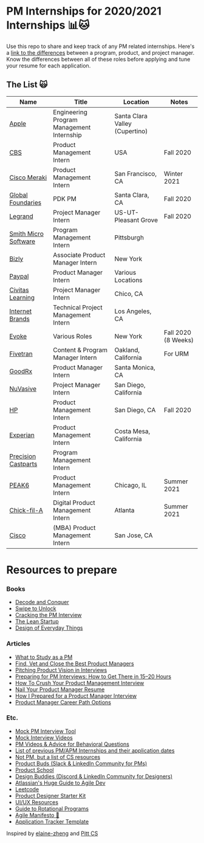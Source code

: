 # PM Internships for 2020/2021 Internships 📊🐱
Use this repo to share and keep track of any PM related internships. Here's a [link to the differences](https://www.feedough.com/product-manager-vs-program-manager-vs-project-manager/#:~:text=To%20summarise%2C,on%20How%20of%20a%20product.) between a program, product, and project manager. Know the differences between all of these roles before applying and tune your resume for each application.

## The List 🙀

| Name  | Title  |  Location |  Notes |
|---|---|---|---|
|[Apple](https://jobs.apple.com/en-us/details/200180414/engineering-program-management-internship?team=STDNT)| Engineering Program Management Internship | Santa Clara Valley (Cupertino) | |
|[CBS](https://viacomcbs.careers/virtual-usa/fall-2020-product-management-intern/C53DFB97B0594D4F858CD896EC043ED7/job/)| Product Management Intern | USA | Fall 2020 |
|[Cisco Meraki](https://jobs.cisco.com/jobs/ProjectDetail/Product-Management-Intern-Winter-2021-Internship-Meraki/1298084?source=LinkedIn)| Product Management Intern | San Francisco, CA | Winter 2021 |
|[Global Foundaries](https://gfoundries.taleo.net/careersection/gf_ext/jobdetail.ftl?job=213363)| PDK PM  | Santa Clara, CA | Fall 2020 |
|[Legrand](https://jobs-legrand.icims.com/jobs/6206/project-management-intern/job)| Project Manager Intern | US-UT-Pleasant Grove| Fall 2020 |
|[Smith Micro Software](https://jobs.lever.co/smithmicro/a1578744-49ba-4255-baad-78b942c2541f)| Program Management Intern | Pittsburgh | |
|[Bizly](https://bizly-inc.breezy.hr/p/44aa5f411634?utm_source=jooble&utm_medium=cpc&utm_campaign=jooble)| Associate Product Manager Intern | New York | |
|[Paypal](https://paypal.wd1.myworkdayjobs.com/en-US/jobs/job/San-Jose-CA/Product-Manager-Intern_R0057796?Codes=W-LINKEDIN)| Product Manager Intern | Various Locations | |
|[Civitas Learning](https://hire.withgoogle.com/public/jobs/civitaslearningcom/view/P_AAAAAAEAAHuKC5NFwTZ6ia)| Project Manager Intern | Chico, CA| |
|[Internet Brands](https://jobs.jobvite.com/internetbrands/job/oWZ4cfwV?__jvst=Job+Board&__jvsd=LinkedIn)| Technical Project Management Intern | Los Angeles, CA | |
|[Evoke](https://www.evokegroup.com/careers/job/?job=2269014&board=evokena&gh_jid=2269014)| Various Roles | New York | Fall 2020 (8 Weeks) |
|[Fivetran](https://jobs.lever.co/fivetran/12da4476-bb6d-473e-9487-c102015e2c58)| Content & Program Manager Intern | Oakland, California | For URM |
|[GoodRx](https://jobs.lever.co/goodrx/65a61fbf-c6bf-498f-8160-899920d6ad17?utm_campaign=google_jobs_apply&utm_source=google_jobs_apply&utm_medium=organic)| Product Manager Intern | Santa Monica, CA | |
|[NuVasive](https://nuvasive.avature.net/careers/JobDetail/Intern-Project-Manager/7073)| Project Manager Intern | San Diego, California | |
|[HP](https://jobs.hp.com/ShowJob/Id/5608/Product%20Management%20Intern?prefilters=none&CloudSearchLocation=none&CloudSearchValue=none)| Product Management Intern | San Diego, CA | Fall 2020 |
|[Experian](https://experian.referrals.selectminds.com/jobs/product-management-intern-16080)| Product Management Intern | Costa Mesa, California | |
|[Precision Castparts](https://pcctalentacquisitionportal.tal.net/vx/lang-en-GB/mobile-0/appcentre-1/brand-7/xf-b77be0722e87/candidate/so/pm/1/pl/3/opp/299-Intern-Program-Management/en-GB)| Program Management Intern | | |
|[PEAK6](https://boards.greenhouse.io/capitalmanagement/jobs/2261798)| Product Management Intern | Chicago, IL | Summer 2021 |
|[Chick-fil-A](https://careers-chickfila.icims.com/jobs/8248/2021-digital-product-management-summer-intern/job)| Digital Product Management Intern | Atlanta | Summer 2021 |
|[Cisco](https://jobs.cisco.com/jobs/ProjectDetail/Product-Manager-MBA-Intern-United-States/1298575?source=LinkedIn)| (MBA) Product Management Intern | San Jose, CA | |





# Resources to prepare
### Books
- [Decode and Conquer](https://www.amazon.com/Decode-Conquer-Answers-Management-Interviews/dp/0615930417)
- [Swipe to Unlock](https://www.amazon.com/Swipe-Unlock-Technology-Business-Strategy/dp/1976182190/ref=sr_1_3?dchild=1&keywords=swipe+to+unlock&qid=1596561952&s=books&sr=1-3)
- [Cracking the PM Interview](https://www.amazon.com/Cracking-PM-Interview-Product-Technology/dp/0984782818/ref=sr_1_3?dchild=1&keywords=cracking+the+pm+interview&qid=1596561986&s=books&sr=1-3)
- [The Lean Startup](https://www.amazon.com/Lean-Startup-Entrepreneurs-Continuous-Innovation/dp/0307887898/ref=sr_1_3?dchild=1&keywords=lean+startup&qid=1596562230&sr=8-3)
- [Design of Everyday Things](https://www.amazon.com/Design-Everyday-Things-Revised-Expanded/dp/0465050654)

### Articles
- [What to Study as a PM](https://medium.com/productvision/what-to-study-as-a-pm-the-4-pillars-and-roof-of-product-management-knowledge-818638cc7938)
- [Find, Vet and Close the Best Product Managers](https://firstround.com/review/find-vet-and-close-the-best-product-managers-heres-how/)
- [Pitching Product Vision in Interviews](https://blog.tryexponent.com/how-to-pitch-your-product-vision-in-product-management-interviews/)
- [Preparing for PM Interviews: How to Get There in 15–20 Hours](https://medium.com/pminsider/preparing-for-pm-interviews-how-to-get-there-in-15-20-hours-193f6fcbf606)
- [How To Crush Your Product Management Interview](https://medium.com/open-product-management/how-to-crush-your-product-management-interview-ultimate-guide-for-all-aspiring-pms-8c6172ed697c)
- [Nail Your Product Manager Resume](https://medium.com/teamcandor/nail-your-product-manager-resume-ff7484835c81)
- [How I Prepared for a Product Manager Interview](https://medium.com/@diemkay/how-i-prepared-for-a-product-manager-interview-26122f2c80ba)
- [Product Manager Career Path Options](https://medium.com/pminsider/product-manager-career-paths-8c0f2a92d98e)

### Etc.
- [Mock PM Interview Tool](https://thepminterview.com/)
- [Mock Interview Videos](https://www.youtube.com/c/ExponentTV/videos)
- [PM Videos & Advice for Behavioral Questions](https://www.youtube.com/c/JeffHSipe/videos)
- [List of previous PM/APM Internships and their application dates](https://docs.google.com/spreadsheets/d/1ZmDio9v-x8nWUDNGCNfpiCOtWjqn41fAFiKWX0SqNfI/edit#gid=39989556)
- [Not PM, but a list of CS resources](https://docs.google.com/document/d/1VL3GqkwWWjXuK6MHGxGq81sOf0GJRr8Gxn5dlcHBXVk/edit)
- [Product Buds (Slack & LinkedIn Community for PMs)](https://www.linkedin.com/company/productbuds/)
- [Product School](https://www.facebook.com/productschool/)
- [Design Buddies (Discord & LinkedIn Community for Designers)](https://designbuddies.community/)
- [Atlassian's Huge Guide to Agile Dev](https://www.atlassian.com/agile)
- [Leetcode](https://leetcode.com/)
- [Product Designer Starter Kit](https://docs.google.com/document/d/15PkJm4uJmaK5ehOoW0TnTaOVgDh9BJwOgpv9mYvBPpE/edit)
- [UI/UX Resources](https://docs.google.com/document/d/1B9-cZVALFTpLYcDJYpXq8D77jpv1JGK3gFcUE4Sl2Bg/edit#heading=h.h8zqss5a316c)
- [Guide to Rotational Programs](https://productschool.com/blog/product-management-2/apm-programs/)
- [Agile Manifesto 🙏](https://agilemanifesto.org/)
- [Application Tracker Template](https://docs.google.com/spreadsheets/d/1AXOPQO9aMW6_DQOFy5_KKLA8LZzPkEQhmhJhc7RSXrQ/edit#gid=0)


Inspired by [elaine-zheng](https://github.com/elaine-zheng/summer2020internships) and [Pitt CS](https://github.com/Pitt-CSC/Summer2021-Internships/blob/master/README.md)
